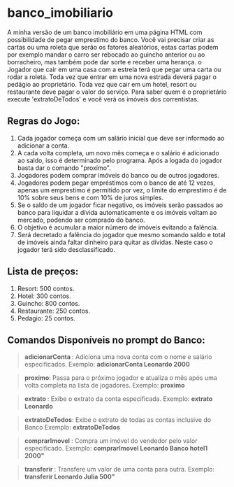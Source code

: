 # banco_imobiliario
A minha versão de um banco imobiliário em uma página HTML com possibilidade de pegar emprestimo do banco.
Você vai precisar criar as cartas ou uma roleta que serão os fatores aleatórios, estas cartas podem por exemplo mandar o carro ser rebocado ao guincho anterior ou ao borracheiro, mas também pode dar sorte e receber uma herança. o Jogador que cair em uma casa com a estrela terá que pegar uma carta ou rodar a roleta.
Toda vez que entrar em uma nova estrada deverá pagar o pedágio ao proprietário.
Toda vez que cair em um hotel, resort ou restaurante deve pagar o valor do serviço.
Para saber quem é o proprietário execute 'extratoDeTodos' e você verá os imóveis dos correntistas.

## Regras do Jogo:
1. Cada jogador começa com um salário inicial que deve ser informado ao adicionar a conta.
2. A cada volta completa, um novo mês começa e o salário é adicionado ao saldo, isso é determinado pelo programa. Após a logada do jogador basta dar o comando "proximo".
3. Jogadores podem comprar imóveis do banco ou de outros jogadores.
4. Jogadores podem pegar empréstimos com o banco de até 12 vezes, apenas um emprestimo é permitido por vez, o limite do emprestimo é de 10% sobre seus bens e com 10% de juros simples.
5. Se o saldo de um jogador ficar negativo, os imóveis serão passados ao banco para liquidar a dívida automaticamente e os imóveis voltam ao mercado, podendo ser comprado do banco.
6. O objetivo é acumular a maior número de imóveis evitando a falência.
7. Será decretado a falência do jogador que mesmo somando saldo e total de imóveis ainda faltar dinheiro para quitar as dívidas. Neste caso o jogador terá sido desclassificado.

## Lista de preços:
1. Resort: 500 contos. 
2. Hotel: 300 contos. 
3. Guincho: 800 contos. 
4. Restaurante: 250 contos.
5. Pedagio: 25 contos.

## Comandos Disponíveis no prompt do Banco:

>**adicionarConta <nome> <salario>**: Adiciona uma nova conta com o nome e salário especificados.
>Exemplo: **adicionarConta Leonardo 2000**

>**proximo**: Passa para o próximo jogador e atualiza o mês após uma volta completa na lista de jogadores.
>Exemplo: **proximo**

>**extrato <nome>**: Exibe o extrato da conta especificada.
>Exemplo: **extrato Leonardo**

>**extratoDeTodos**: Exibe o extrato de todas as contas inclusive do Banco
>Exemplo: **extratoDeTodos**

>**comprarImovel <compradorNome> <vendedorNome> <imovelNome> <valor>**: Compra um imóvel do vendedor pelo valor especificado.
>Exemplo: **comprarImovel Leonardo Banco hotel1 2000"**

>**transferir <remetenteNome> <destinatarioNome> <valor>**: Transfere um valor de uma conta para outra.
>Exemplo: **transferir Leonardo Julia 500"**
